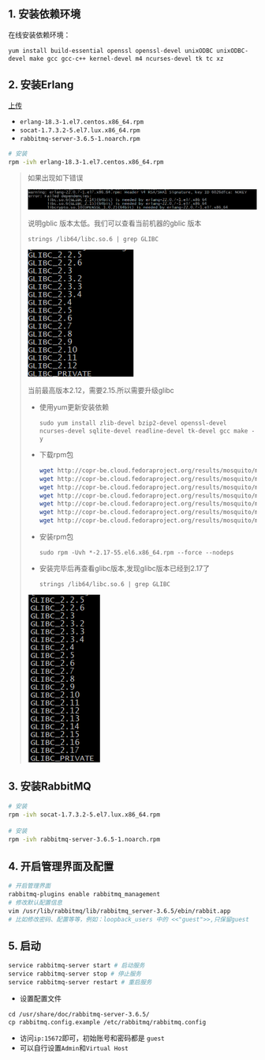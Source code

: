 ## 1. 安装依赖环境

在线安装依赖环境：

```shell
yum install build-essential openssl openssl-devel unixODBC unixODBC-devel make gcc gcc-c++ kernel-devel m4 ncurses-devel tk tc xz

```



## 2. 安装Erlang

[上传](./rabbitmq)

- `erlang-18.3-1.el7.centos.x86_64.rpm`
- `socat-1.7.3.2-5.el7.lux.x86_64.rpm`
- `rabbitmq-server-3.6.5-1.noarch.rpm`

```sh
# 安装
rpm -ivh erlang-18.3-1.el7.centos.x86_64.rpm
```

> 如果出现如下错误
>
> ![1565526174751](./assets/1565526174751.png)
>
> 说明gblic 版本太低。我们可以查看当前机器的gblic 版本
>
> ```shell
> strings /lib64/libc.so.6 | grep GLIBC
> ```
>
> ![1565526264426](./assets/1565526264426.png)
>
> 当前最高版本2.12，需要2.15.所以需要升级glibc
>
> - 使用yum更新安装依赖
>
>   ```shell
>   sudo yum install zlib-devel bzip2-devel openssl-devel ncurses-devel sqlite-devel readline-devel tk-devel gcc make -y
>   ```
>
> - 下载rpm包
>
>   ```sh
>   wget http://copr-be.cloud.fedoraproject.org/results/mosquito/myrepo-el6/epel-6-x86_64/glibc-2.17-55.fc20/glibc-utils-2.17-55.el6.x86_64.rpm &
>   wget http://copr-be.cloud.fedoraproject.org/results/mosquito/myrepo-el6/epel-6-x86_64/glibc-2.17-55.fc20/glibc-static-2.17-55.el6.x86_64.rpm &
>   wget http://copr-be.cloud.fedoraproject.org/results/mosquito/myrepo-el6/epel-6-x86_64/glibc-2.17-55.fc20/glibc-2.17-55.el6.x86_64.rpm &
>   wget http://copr-be.cloud.fedoraproject.org/results/mosquito/myrepo-el6/epel-6-x86_64/glibc-2.17-55.fc20/glibc-common-2.17-55.el6.x86_64.rpm &
>   wget http://copr-be.cloud.fedoraproject.org/results/mosquito/myrepo-el6/epel-6-x86_64/glibc-2.17-55.fc20/glibc-devel-2.17-55.el6.x86_64.rpm &
>   wget http://copr-be.cloud.fedoraproject.org/results/mosquito/myrepo-el6/epel-6-x86_64/glibc-2.17-55.fc20/glibc-headers-2.17-55.el6.x86_64.rpm &
>   wget http://copr-be.cloud.fedoraproject.org/results/mosquito/myrepo-el6/epel-6-x86_64/glibc-2.17-55.fc20/nscd-2.17-55.el6.x86_64.rpm &
>   ```
>
>   
>
> - 安装rpm包
>
>   ```shell
>   sudo rpm -Uvh *-2.17-55.el6.x86_64.rpm --force --nodeps
>   ```
>
>   
>
> - 安装完毕后再查看glibc版本,发现glibc版本已经到2.17了
>
>   ```shell
>   strings /lib64/libc.so.6 | grep GLIBC
>   ```
>
>
> ![1565528746057](./assets/1565528746057.png)





## 3. 安装RabbitMQ

```sh
# 安装
rpm -ivh socat-1.7.3.2-5.el7.lux.x86_64.rpm

# 安装
rpm -ivh rabbitmq-server-3.6.5-1.noarch.rpm
```



## 4. 开启管理界面及配置

```sh
# 开启管理界面
rabbitmq-plugins enable rabbitmq_management
# 修改默认配置信息
vim /usr/lib/rabbitmq/lib/rabbitmq_server-3.6.5/ebin/rabbit.app 
# 比如修改密码、配置等等，例如：loopback_users 中的 <<"guest">>,只保留guest
```




## 5. 启动

```sh
service rabbitmq-server start # 启动服务
service rabbitmq-server stop # 停止服务
service rabbitmq-server restart # 重启服务
```

- 设置配置文件

```shell
cd /usr/share/doc/rabbitmq-server-3.6.5/
cp rabbitmq.config.example /etc/rabbitmq/rabbitmq.config
```

- 访问`ip:15672`即可，初始账号和密码都是 `guest`
- 可以自行设置`Admin`和`Virtual Host`

